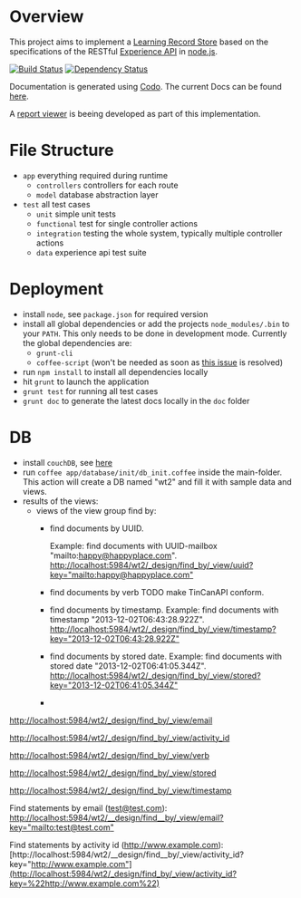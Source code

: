# Overview
This project aims to implement a [Learning Record Store](https://en.wikipedia.org/wiki/Learning_Record_Store) based on the specifications of the RESTful [Experience API](http://www.adlnet.gov/tla/experience-api) in [node.js](http://nodejs.org/).

[![Build Status](https://travis-ci.org/webtech-uos/nodejs-lrs.png)](https://travis-ci.org/webtech-uos/nodejs-lrs)
[![Dependency Status](https://gemnasium.com/webtech-uos/nodejs-lrs.png)](https://gemnasium.com/webtech-uos/nodejs-lrs)

Documentation is generated using [Codo](https://github.com/coffeedoc/codo).
The current Docs can be found [here](http://coffeedoc.info/github/webtech-uos/nodejs-lrs).

A [report viewer](https://github.com/jvogtherr/ExperienceReportViewer) is beeing developed as part of this implementation.

# File Structure
 * `app` everything required during runtime
   * `controllers` controllers for each route
   * `model` database abstraction layer
 * `test` all test cases
   * `unit` simple unit tests
   * `functional` test for single controller actions
   * `integration` testing the whole system, typically multiple controller actions
   * `data` experience api test suite

# Deployment
* install `node`, see `package.json` for required version
* install all global dependencies or add the projects `node_modules/.bin` to your `PATH`. This only needs to be done in development mode. Currently the global dependencies are:
  * `grunt-cli`
  * `coffee-script` (won't be needed as soon as [this issue](https://github.com/remy/nodemon/issues/210) is resolved)
* run `npm install` to install all dependencies locally
* hit `grunt` to launch the application
* `grunt test` for running all test cases
* `grunt doc` to generate the latest docs locally in the `doc` folder

# DB
* install `couchDB`, see [here](http://couchdb.apache.org/)
* run `coffee app/database/init/db_init.coffee` inside the main-folder. This action will create a DB named "wt2" and fill it with sample data and views.
* results of the views:
  * views of the view group find by:
    * find documents by UUID. 

      Example: find documents with UUID-mailbox "mailto:happy@happyplace.com". [http://localhost:5984/wt2/_design/find_by/_view/uuid?key="mailto:happy@happyplace.com"](http://localhost:5984/wt2/_design/find_by/_view/uuid?key="mailto:happy@happyplace.com")
    * find documents by verb TODO make TinCanAPI conform.
    * find documents by timestamp. Example: find documents with timestamp "2013-12-02T06:43:28.922Z". [http://localhost:5984/wt2/_design/find_by/_view/timestamp?key="2013-12-02T06:43:28.922Z"](http://localhost:5984/wt2/_design/find_by/_view/timestamp?key=%222013-12-02T06:43:28.922Z%22)
    * find documents by stored date. Example: find documents with stored date "2013-12-02T06:41:05.344Z". [http://localhost:5984/wt2/_design/find_by/_view/stored?key="2013-12-02T06:41:05.344Z"](http://localhost:5984/wt2/_design/find_by/_view/stored?key=%222013-12-02T06:41:05.344Z%22)
    * 







[http://localhost:5984/wt2/_design/find_by/_view/email](http://localhost:5984/wt2/_design/find_by/_view/email)

[http://localhost:5984/wt2/_design/find_by/_view/activity_id](http://localhost:5984/wt2/_design/find_by/_view/activity_id)

[http://localhost:5984/wt2/_design/find_by/_view/verb](http://localhost:5984/wt2/_design/find_by/_view/verb)

[http://localhost:5984/wt2/_design/find_by/_view/stored](http://localhost:5984/wt2/_design/find_by/_view/stored)

[http://localhost:5984/wt2/_design/find_by/_view/timestamp](http://localhost:5984/wt2/_design/find_by/_view/timestamp)

Find statements by email (test@test.com):
[http://localhost:5984/wt2/__design/find__by/_view/email?key="mailto:test@test.com"](http://localhost:5984/wt2/_design/find_by/_view/email?key=%22mailto:test@test.com%22)

Find statements by activity id (http://www.example.com):
[http://localhost:5984/wt2/__design/find__by/_view/activity_id?key="http://www.example.com"](http://localhost:5984/wt2/_design/find_by/_view/activity_id?key=%22http://www.example.com%22)
